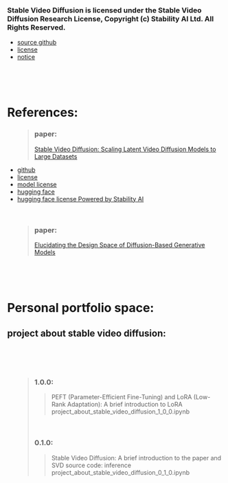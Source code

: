 <head>

</head>

<body>
<h3>Stable Video Diffusion is licensed under the Stable Video Diffusion Research License, Copyright (c) Stability AI Ltd. All Rights Reserved.</h3>
<ul>
  <li><a href=https://github.com/Allen33669/stable_video_diffusion_project>source github</a></li>
  <li><a href=https://github.com/Allen33669/stable_video_diffusion_project/blob/main/LICENSE.txt>license</a></li>
  <li><a href=https://github.com/Allen33669/stable_video_diffusion_project/blob/main/Notice.txt>notice</a></li>
</ul>
<br>
<br>
<br>
<h1>References:</h1>
<ul>
<blockquote><h3>paper: </h3><a href=https://arxiv.org/abs/2311.15127>Stable Video Diffusion: Scaling Latent Video Diffusion Models to Large Datasets</a> </blockquote>
  <li><a href=https://github.com/Stability-AI/generative-models>github</a></li>
  <li><a href=https://github.com/Stability-AI/generative-models/blob/main/LICENSE-CODE>license</a></li>
  <li><a href=https://github.com/Stability-AI/generative-models/blob/main/model_licenses/LICENSE-SVD>model license</a></li>
  <li><a href=https://huggingface.co/stabilityai/stable-video-diffusion-img2vid/tree/main>hugging face</a></li>
  <li><a href=https://huggingface.co/stabilityai/stable-video-diffusion-img2vid/blob/main/LICENSE.md>hugging face license Powered by Stability AI</a></li>
</ul>
<br>
<ul>
<blockquote><h3>paper: </h3><a href=https://arxiv.org/abs/2206.00364>Elucidating the Design Space of Diffusion-Based Generative Models</a></blockquote>
</ul>
<br>
<br>
<br>
<h1>Personal portfolio space:</h1>
<h2>project about stable video diffusion:</h2>
<br>
<br>
<br>
<ul>
<blockquote>
<h3>1.0.0: </h3>
<blockquote>
PEFT (Parameter-Efficient Fine-Tuning) and LoRA (Low-Rank Adaptation): A brief introduction to LoRA<br>
project_about_stable_video_diffusion_1_0_0.ipynb<br>
</blockquote>
<br>
<h3>0.1.0: </h3>
<blockquote>
Stable Video Diffusion: A brief introduction to the paper and SVD source code: inference<br>
project_about_stable_video_diffusion_0_1_0.ipynb<br>
</blockquote>
</blockquote>
<br>













